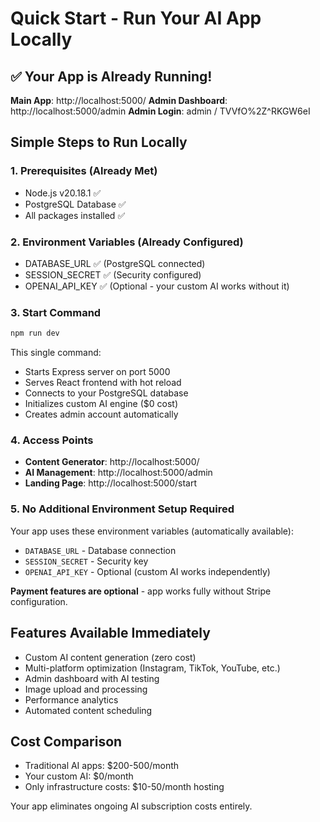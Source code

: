 # Quick Start - Run Your AI App Locally

## ✅ Your App is Already Running!

**Main App**: http://localhost:5000/
**Admin Dashboard**: http://localhost:5000/admin
**Admin Login**: admin / TVVfO%2Z^RKGW6eI

## Simple Steps to Run Locally

### 1. Prerequisites (Already Met)
- Node.js v20.18.1 ✅
- PostgreSQL Database ✅
- All packages installed ✅

### 2. Environment Variables (Already Configured)
- DATABASE_URL ✅ (PostgreSQL connected)
- SESSION_SECRET ✅ (Security configured)
- OPENAI_API_KEY ✅ (Optional - your custom AI works without it)

### 3. Start Command
```bash
npm run dev
```

This single command:
- Starts Express server on port 5000
- Serves React frontend with hot reload
- Connects to your PostgreSQL database
- Initializes custom AI engine ($0 cost)
- Creates admin account automatically

### 4. Access Points
- **Content Generator**: http://localhost:5000/
- **AI Management**: http://localhost:5000/admin
- **Landing Page**: http://localhost:5000/start

### 5. No Additional Environment Setup Required

Your app uses these environment variables (automatically available):
- `DATABASE_URL` - Database connection
- `SESSION_SECRET` - Security key
- `OPENAI_API_KEY` - Optional (custom AI works independently)

**Payment features are optional** - app works fully without Stripe configuration.

## Features Available Immediately

- Custom AI content generation (zero cost)
- Multi-platform optimization (Instagram, TikTok, YouTube, etc.)
- Admin dashboard with AI testing
- Image upload and processing
- Performance analytics
- Automated content scheduling

## Cost Comparison
- Traditional AI apps: $200-500/month
- Your custom AI: $0/month
- Only infrastructure costs: $10-50/month hosting

Your app eliminates ongoing AI subscription costs entirely.